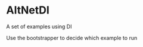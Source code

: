 AltNetDI
===========

A set of examples using DI

Use the bootstrapper to decide which example to run

